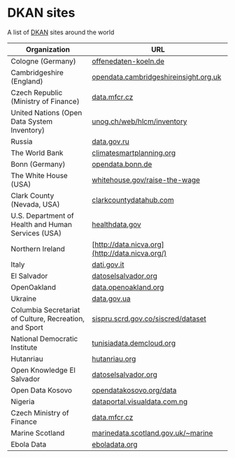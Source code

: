 # DKAN sites
A list of [DKAN](http://nucivic.com/dkan) sites around the world

| Organization        | URL           |
| ------------- | ------------- |
| Cologne (Germany)      | [offenedaten-koeln.de](http://www.offenedaten-koeln.de) |
| Cambridgeshire (England)      | [opendata.cambridgeshireinsight.org.uk](http://opendata.cambridgeshireinsight.org.uk) |
| Czech Republic (Ministry of Finance)      | [data.mfcr.cz](http://data.mfcr.cz/) |
| United Nations (Open Data System Inventory)      | [unog.ch/web/hlcm/inventory](http://www3.unog.ch/web/hlcm/inventory/) |
| Russia      | [data.gov.ru](http://data.gov.ru/) |
| The World Bank      | [climatesmartplanning.org](http://climatesmartplanning.org) |
| Bonn (Germany)      | [opendata.bonn.de](http://opendata.bonn.de) |
| The White House (USA)      | [whitehouse.gov/raise-the-wage](http://whitehouse.gov/raise-the-wage) |
| Clark County (Nevada, USA)      | [clarkcountydatahub.com](http://www.clarkcountydatahub.com/) |
| U.S. Department of Health and Human Services (USA)      | [healthdata.gov](http://healthdata.gov) |
| Northern Ireland | [http://data.nicva.org](http://data.nicva.org/) |
| Italy      | [dati.gov.it](http://dati.gov.it) |
| El Salvador      | [datoselsalvador.org](http://datoselsalvador.org) |
| OpenOakland      | [data.openoakland.org](http://data.openoakland.org) |
| Ukraine      | [data.gov.ua](http://data.gov.ua/) |
| Columbia Secretariat of Culture, Recreation, and Sport      | [sispru.scrd.gov.co/siscred/dataset](http://sispru.scrd.gov.co/siscred/dataset) |
| National Democratic Institute      | [tunisiadata.demcloud.org](http://tunisiadata.demcloud.org) |
| Hutanriau      | [hutanriau.org](http://Hutanriau.org) |
| Open Knowledge El Salvador      | [datoselsalvador.org](http://datoselsalvador.org) |
| Open Data Kosovo      | [opendatakosovo.org/data](http://opendatakosovo.org/data/) |
| Nigeria      | [dataportal.visualdata.com.ng](http://dataportal.visualdata.com.ng) |
| Czech Ministry of Finance      | [data.mfcr.cz](http://data.mfcr.cz/ ) |
| Marine Scotland      | [marinedata.scotland.gov.uk/~marine](http://marinedata.scotland.gov.uk/~marine/) |
| Ebola Data      | [eboladata.org](http://eboladata.org/) |
